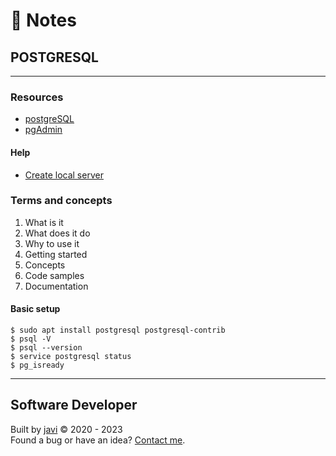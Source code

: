 # :memo: Notes
## POSTGRESQL
- - -
### Resources
* [postgreSQL](https://www.postgresql.org/)
* [pgAdmin](https://www.pgadmin.org/)
#### Help
* [Create local server](https://stackoverflow.com/questions/53267642/create-new-local-server-in-pgadmin)
### Terms and concepts
1. What is it
2. What does it do
3. Why to use it
4. Getting started
5. Concepts
6. Code samples
7. Documentation
#### Basic setup
```
$ sudo apt install postgresql postgresql-contrib
$ psql -V
$ psql --version
$ service postgresql status
$ pg_isready
```
- - -
## Software Developer
Built by [javi](https://github.com/javierandres-dev/) :copyright: 2020 - 2023  
Found a bug or have an idea? [Contact me](https://www.linkedin.com/in/javierandres-dev/).
